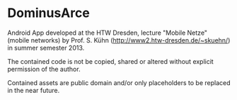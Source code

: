 DominusArce
===========

Android App developed at the HTW Dresden, lecture "Mobile Netze" (mobile networks) by Prof. S. Kühn (http://www2.htw-dresden.de/~skuehn/) in summer semester 2013.

The contained code is not be copied, shared or altered without explicit permission of the author.

Contained assets are public domain and/or only placeholders to be replaced in the near future.
